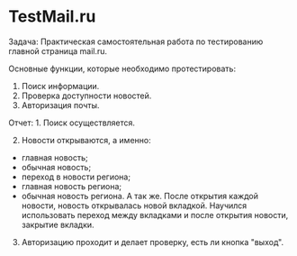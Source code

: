 # TestMail.ru

Задача: Практическая самостоятельная работа по тестированию главной страница mail.ru.

Основные функции, которые необходимо протестировать:
1. Поиск информации.
2. Проверка доступности новостей.
3. Авторизация почты.

Отчет: 1. Поиск осуществляется.

2. Новости открываются, а именно:
  - главная новость;
  - обычная новость;
  - переход в новости региона;
  - главная новость региона;
  - обычная новость региона.
А так же.
После открытия каждой новости, новость открывалась новой вкладкой. Научился использовать переход между вкладками и после открытия новости, закрытие вкладки.

3. Авторизацию проходит и делает проверку, есть ли кнопка "выход".
